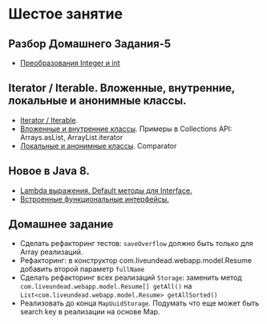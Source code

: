 
# Шестое занятие

## Разбор Домашнего Задания-5
- <a href="https://habrahabr.ru/post/104231/">Преобразования Integer и int</a>

## Iterator / Iterable. Вложенные, внутренние, локальные и анонимные классы.
- <a href="http://www.javenue.info/post/101">Iterator / Iterable</a>.
- <a href="http://easy-code.ru/lesson/java-nested-classes">Вложенные и внутренние классы</a>. Примеры в Collections API: Arrays.asList, ArrayList.iterator
- <a href="http://easy-code.ru/lesson/local-anonymous-nested-classes-java">Локальные и анонимные классы</a>. Comparator

## Новое в Java 8.
- <a href="http://devcolibri.com/4137#t2">Lambda выражения. Default методы для Interface. </a>
- <a href="http://devcolibri.com/4274#t9">Встроенные функциональные интерфейсы.</a>

## Домашнее задание
- Сделать рефакторинг тестов: `saveOverflow` должно быть только для Array реализаций.
- Рефакторинг: в конструктор com.liveundead.webapp.model.Resume добавить второй параметр `fullName`
- Сделать рефакторинг всех реализаций `Storage`: заменить метод `com.liveundead.webapp.model.Resume[] getAll()` на `List<com.liveundead.webapp.model.Resume> getAllSorted()`
- Реализовать до конца `MapUuidStorage`. Подумать что еще может быть search key в реализации на основе Map.
